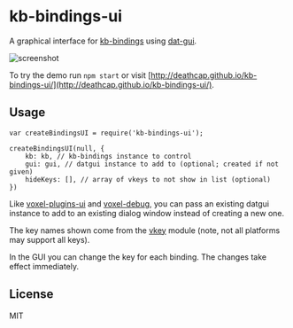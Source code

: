 # kb-bindings-ui

A graphical interface for [kb-bindings](https://github.com/deathcap/kb-bindings) using [dat-gui](https://code.google.com/p/dat-gui/).

![screenshot](http://i.imgur.com/Qn85CUW.png "Screenshot") 

To try the demo run `npm start` or visit [http://deathcap.github.io/kb-bindings-ui/](http://deathcap.github.io/kb-bindings-ui/).

## Usage

    var createBindingsUI = require('kb-bindings-ui');

    createBindingsUI(null, {
        kb: kb, // kb-bindings instance to control
        gui: gui, // datgui instance to add to (optional; created if not given)
        hideKeys: [], // array of vkeys to not show in list (optional)
    })

Like [voxel-plugins-ui](https://github.com/deathcap/voxel-plugins-ui) and 
[voxel-debug](https://github.com/shama/voxel-debug), you can pass an existing
datgui instance to add to an existing dialog window instead of creating a new one.

The key names shown come from the [vkey](https://github.com/chrisdickinson/vkey) module
(note, not all platforms may support all keys).

In the GUI you can change the key for each binding. The changes take effect immediately.

## License

MIT
